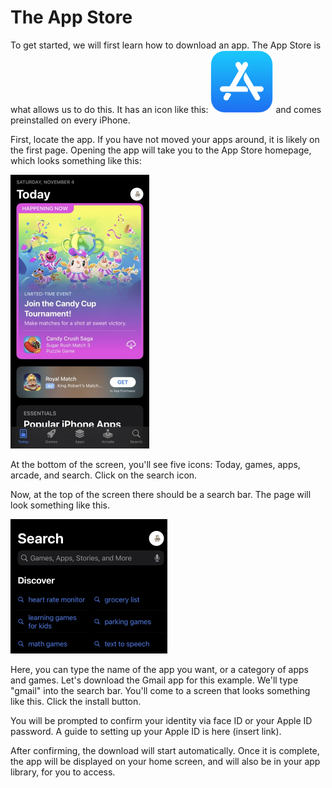# The App Store

To get started, we will first learn how to download an app. The App Store is what allows us to do this. It has an icon like this: 
<img src="images/app-store-icon.png" width=100 height=100>
and comes preinstalled on every iPhone. 

First, locate the app. If you have not moved your apps around, it is likely on the first page. Opening the app will take you to the App Store homepage, which looks something like this: 

<img src="images/app-store-homepage.png" width=222 height=438>

At the bottom of the screen, you'll see five icons: Today, games, apps, arcade, and search. Click on the search icon.

Now, at the top of the screen there should be a search bar. The page will look something like this. 

<img src="images/app-store-search-page.png" width=251 height=215>

Here, you can type the name of the app you want, or a category of apps and games. Let's download the Gmail app for this example. We'll type "gmail" into the search bar. You'll come to a screen that looks something like this. Click the install button.

You will be prompted to confirm your identity via face ID or your Apple ID password. A guide to setting up your Apple ID is here (insert link). 

After confirming, the download will start automatically. Once it is complete, the app will be displayed on your home screen, and will also be in your app library, for you to access. 

